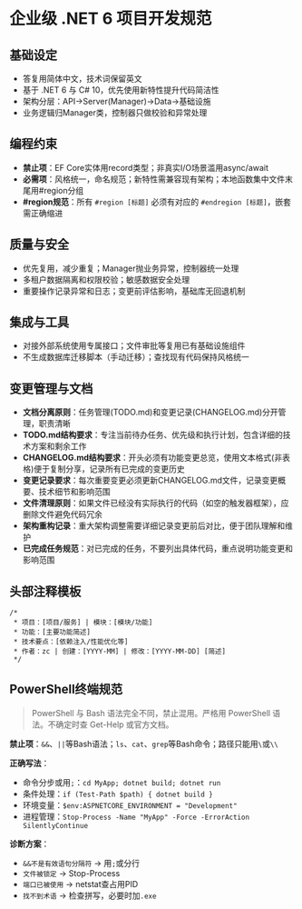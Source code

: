 ﻿# 企业级 .NET 6 项目开发规范

## 基础设定
- 答复用简体中文，技术词保留英文
- 基于 .NET 6 与 C# 10，优先使用新特性提升代码简洁性
- 架构分层：API→Server(Manager)→Data→基础设施
- 业务逻辑归Manager类，控制器只做校验和异常处理

## 编程约束
- **禁止项**：EF Core实体用record类型；非真实I/O场景滥用async/await
- **必需项**：风格统一，命名规范；新特性需兼容现有架构；本地函数集中文件末尾用#region分组
- **#region规范**：所有 `#region [标题]` 必须有对应的 `#endregion [标题]`，嵌套需正确缩进

## 质量与安全
- 优先复用，减少重复；Manager抛业务异常，控制器统一处理
- 多租户数据隔离和权限校验；敏感数据安全处理
- 重要操作记录异常和日志；变更前评估影响，基础库无回退机制

## 集成与工具
- 对接外部系统使用专属接口；文件审批等复用已有基础设施组件
- 不生成数据库迁移脚本（手动迁移）；查找现有代码保持风格统一

## 变更管理与文档
- **文档分离原则**：任务管理(TODO.md)和变更记录(CHANGELOG.md)分开管理，职责清晰
- **TODO.md结构要求**：专注当前待办任务、优先级和执行计划，包含详细的技术方案和剩余工作
- **CHANGELOG.md结构要求**：开头必须有功能变更总览，使用文本格式(非表格)便于复制分享，记录所有已完成的变更历史
- **变更记录要求**：每次重要变更必须更新CHANGELOG.md文件，记录变更概要、技术细节和影响范围
- **文件清理原则**：如果文件已经没有实际执行的代码（如空的触发器框架），应删除文件避免代码冗余
- **架构重构记录**：重大架构调整需要详细记录变更前后对比，便于团队理解和维护
- **已完成任务规范**：对已完成的任务，不要列出具体代码，重点说明功能变更和影响范围

## 头部注释模板
```
/*
 * 项目：[项目/服务] | 模块：[模块/功能]
 * 功能：[主要功能简述]
 * 技术要点：[依赖注入/性能优化等]
 * 作者：zc | 创建：[YYYY-MM] | 修改：[YYYY-MM-DD] [简述]
 */
```

## PowerShell终端规范

> PowerShell 与 Bash 语法完全不同，禁止混用。严格用 PowerShell 语法。不确定时查 Get-Help 或官方文档。

<!-- 以下PowerShell终端规范仅供人工参考，AI可跳过 -->

**禁止项**：`&&`、`||`等Bash语法；`ls`、`cat`、`grep`等Bash命令；路径只能用`\`或`\\`

**正确写法**：
- 命令分步或用`;`：`cd MyApp; dotnet build; dotnet run`
- 条件处理：`if (Test-Path $path) { dotnet build }`
- 环境变量：`$env:ASPNETCORE_ENVIRONMENT = "Development"`
- 进程管理：`Stop-Process -Name "MyApp" -Force -ErrorAction SilentlyContinue`

**诊断方案**：
- `&&不是有效语句分隔符` → 用`;`或分行
- `文件被锁定` → Stop-Process
- `端口已被使用` → netstat查占用PID
- `找不到术语` → 检查拼写，必要时加`.exe`

<!-- PowerShell终端规范结束 -->